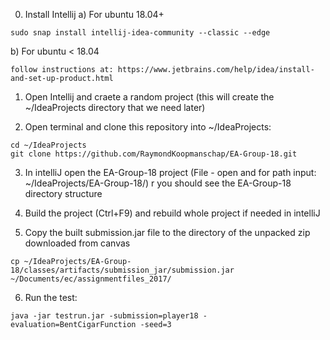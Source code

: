 0. Install Intellij
a) For ubuntu 18.04+ 
```
sudo snap install intellij-idea-community --classic --edge
```

b) For ubuntu < 18.04
```
follow instructions at: https://www.jetbrains.com/help/idea/install-and-set-up-product.html
```


1. Open Intellij and craete a random project (this will create the ~/IdeaProjects directory that we need later)


2.  Open terminal and clone this repository into ~/IdeaProjects:
```
cd ~/IdeaProjects
git clone https://github.com/RaymondKoopmanschap/EA-Group-18.git
```
3. In intelliJ open the EA-Group-18 project (File - open and for path input: ~/IdeaProjects/EA-Group-18/) r you should see the EA-Group-18 directory structure

4. Build the project (Ctrl+F9) and rebuild whole project if needed in intelliJ

5. Copy the built submission.jar file to the directory of the unpacked zip downloaded from canvas
```
cp ~/IdeaProjects/EA-Group-18/classes/artifacts/submission_jar/submission.jar ~/Documents/ec/assignmentfiles_2017/
```

6. Run the test:
```
java -jar testrun.jar -submission=player18 -evaluation=BentCigarFunction -seed=3
```
